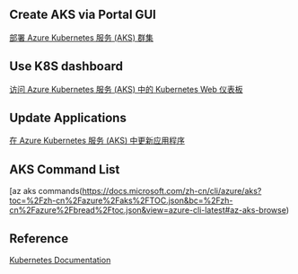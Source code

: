 ## Create AKS via Portal GUI
[部署 Azure Kubernetes 服务 (AKS) 群集](https://docs.microsoft.com/zh-cn/azure/aks/kubernetes-walkthrough-portal)  

## Use K8S dashboard
[访问 Azure Kubernetes 服务 (AKS) 中的 Kubernetes Web 仪表板](https://docs.microsoft.com/zh-cn/azure/aks/kubernetes-dashboard)  

## Update Applications 
[在 Azure Kubernetes 服务 (AKS) 中更新应用程序](https://docs.microsoft.com/zh-cn/azure/aks/tutorial-kubernetes-app-update?view=azure-cli-latest)  

## AKS Command List
[az aks commands(https://docs.microsoft.com/zh-cn/cli/azure/aks?toc=%2Fzh-cn%2Fazure%2Faks%2FTOC.json&bc=%2Fzh-cn%2Fazure%2Fbread%2Ftoc.json&view=azure-cli-latest#az-aks-browse)  

## Reference
[Kubernetes Documentation](https://kubernetes.io/docs/home/?path=users&persona=app-developer&level=foundational)  
